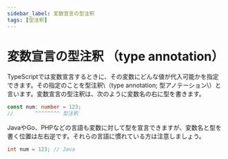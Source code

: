```yaml
---
sidebar_label: 変数宣言の型注釈
tags: [型注釈]
---
```


# 変数宣言の型注釈 （type annotation）

TypeScriptでは変数宣言するときに、その変数にどんな値が代入可能かを指定できます。その指定のことを型注釈\（type annotation; 型アノテーション\）と言います。変数宣言の型注釈は、次のように変数名の右に型を書きます。

```typescript
const num: number = 123;
//       ^^^^^^^^ 型注釈
```

JavaやGo、PHPなどの言語も変数に対して型を宣言できますが、変数名と型を書く位置は左右逆です。それらの言語に慣れている方は注意しましょう。

```java
int num = 123; // Java
```
